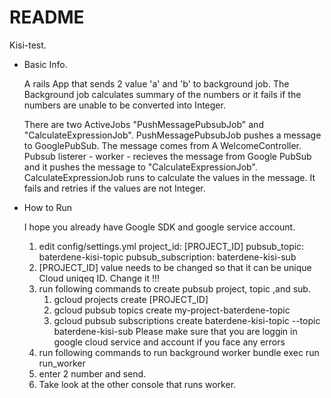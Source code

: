 # README

Kisi-test.

- Basic Info.

  A rails App that sends 2 value 'a' and 'b' to background job. The Background job calculates summary of the numbers or it fails if the numbers are unable to be converted into Integer.

  There are two ActiveJobs "PushMessagePubsubJob" and "CalculateExpressionJob".
  PushMessagePubsubJob pushes a message to GooglePubSub. The message comes from A WelcomeController.
  Pubsub listerer - worker - recieves the message from Google PubSub and it pushes the message to "CalculateExpressionJob".
  CalculateExpressionJob runs to calculate the values in the message.
  It fails and retries if the values are not Integer.

- How to Run

  I hope you already have Google SDK and google service account.
  1. edit config/settings.yml
     project_id: [PROJECT_ID]
     pubsub_topic: baterdene-kisi-topic
     pubsub_subscription: baterdene-kisi-sub
  2. [PROJECT_ID] value needs to be changed so that it can be unique Cloud uniqeq ID. Change it !!!
  3. run following commands to create pubsub project, topic ,and sub.
     1. gcloud projects create [PROJECT_ID]
     2. gcloud pubsub topics create my-project-baterdene-topic
     3. gcloud pubsub subscriptions create baterdene-kisi-topic --topic baterdene-kisi-sub
        Please make sure that you are loggin in google cloud service and account if you face any errors
  4. run following commands to run background worker
     bundle exec run run_worker
  5. enter 2 number and send.
  6. Take look at the other console that runs worker.
